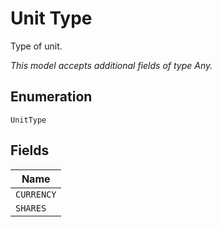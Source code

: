 
# Unit Type

Type of unit.

*This model accepts additional fields of type Any.*

## Enumeration

`UnitType`

## Fields

| Name |
|  --- |
| `CURRENCY` |
| `SHARES` |

